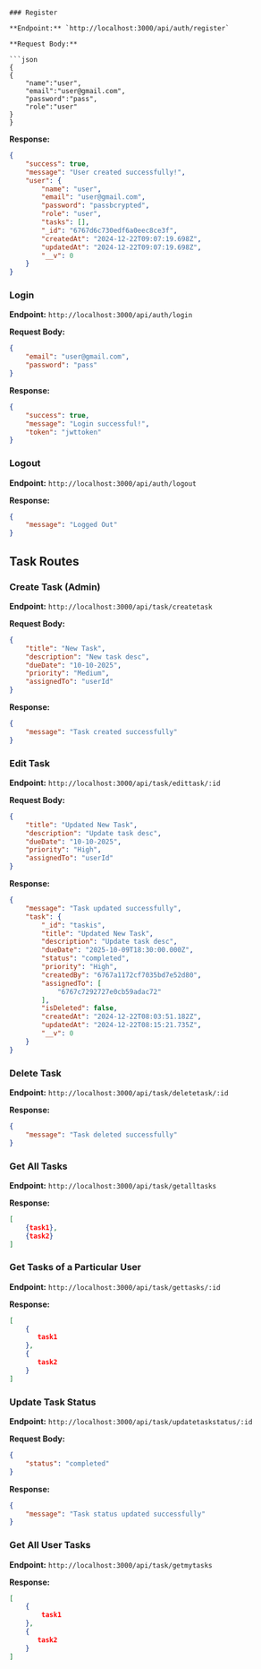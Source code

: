 
```

### Register

**Endpoint:** `http://localhost:3000/api/auth/register`

**Request Body:**

```json
{
{
    "name":"user",
    "email":"user@gmail.com",
    "password":"pass",
    "role":"user"
}
}
```

**Response:**

```json
{
    "success": true,
    "message": "User created successfully!",
    "user": {
        "name": "user",
        "email": "user@gmail.com",
        "password": "passbcrypted",
        "role": "user",
        "tasks": [],
        "_id": "6767d6c730edf6a0eec8ce3f",
        "createdAt": "2024-12-22T09:07:19.698Z",
        "updatedAt": "2024-12-22T09:07:19.698Z",
        "__v": 0
    }
}
```

### Login

**Endpoint:** `http://localhost:3000/api/auth/login`

**Request Body:**

```json
{
    "email": "user@gmail.com",
    "password": "pass"
}
```

**Response:**

```json
{
    "success": true,
    "message": "Login successful!",
    "token": "jwttoken"
}
```

### Logout

**Endpoint:** `http://localhost:3000/api/auth/logout`

**Response:**

```json
{
    "message": "Logged Out"
}
```

## Task Routes

### Create Task (Admin)

**Endpoint:** `http://localhost:3000/api/task/createtask`

**Request Body:**

```json
{
    "title": "New Task",
    "description": "New task desc",
    "dueDate": "10-10-2025",
    "priority": "Medium",
    "assignedTo": "userId"
}
```

**Response:**

```json
{
    "message": "Task created successfully"
}
```

### Edit Task

**Endpoint:** `http://localhost:3000/api/task/edittask/:id`

**Request Body:**

```json
{
    "title": "Updated New Task",
    "description": "Update task desc",
    "dueDate": "10-10-2025",
    "priority": "High",
    "assignedTo": "userId"
}
```

**Response:**

```json
{
    "message": "Task updated successfully",
    "task": {
        "_id": "taskis",
        "title": "Updated New Task",
        "description": "Update task desc",
        "dueDate": "2025-10-09T18:30:00.000Z",
        "status": "completed",
        "priority": "High",
        "createdBy": "6767a1172cf7035bd7e52d80",
        "assignedTo": [
            "6767c7292727e0cb59adac72"
        ],
        "isDeleted": false,
        "createdAt": "2024-12-22T08:03:51.182Z",
        "updatedAt": "2024-12-22T08:15:21.735Z",
        "__v": 0
    }
}
```

### Delete Task

**Endpoint:** `http://localhost:3000/api/task/deletetask/:id`

**Response:**

```json
{
    "message": "Task deleted successfully"
}
```

### Get All Tasks

**Endpoint:** `http://localhost:3000/api/task/getalltasks`

**Response:**

```json
[
    {task1},
    {task2}
]
```

### Get Tasks of a Particular User

**Endpoint:** `http://localhost:3000/api/task/gettasks/:id`

**Response:**

```json
[
    {
       task1
    },
    {
       task2
    }
]
```

### Update Task Status

**Endpoint:** `http://localhost:3000/api/task/updatetaskstatus/:id`

**Request Body:**

```json
{
    "status": "completed"
}
```

**Response:**

```json
{
    "message": "Task status updated successfully"
}
```

### Get All User Tasks

**Endpoint:** `http://localhost:3000/api/task/getmytasks`

**Response:**

```json
[
    {
        task1
    },
    {
       task2
    }
]
```
